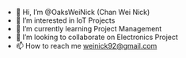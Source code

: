 - 👋 Hi, I’m @OaksWeiNick (Chan Wei Nick)
- 👀 I’m interested in IoT Projects
- 🌱 I’m currently learning Project Management
- 💞️ I’m looking to collaborate on Electronics Project
- 📫 How to reach me weinick92@gmail.com

<!---
OaksWeiNick/OaksWeiNick is a ✨ special ✨ repository because its `README.md` (this file) appears on your GitHub profile.
You can click the Preview link to take a look at your changes.
--->
